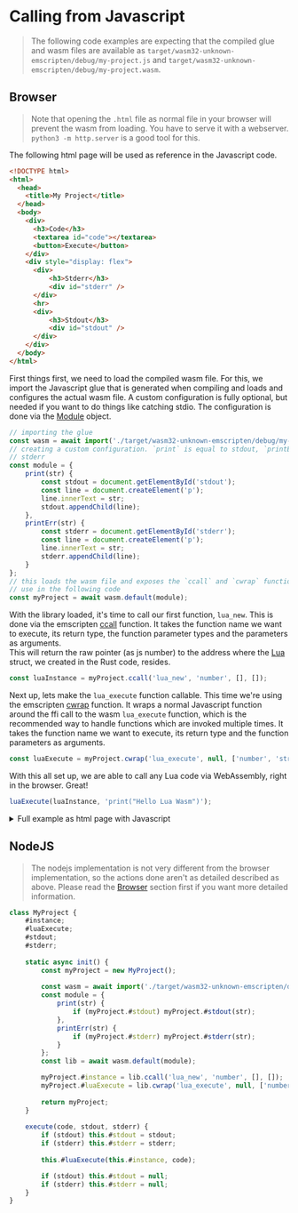 # Calling from Javascript

> The following code examples are expecting that the compiled glue and wasm files are available as `target/wasm32-unknown-emscripten/debug/my-project.js` and `target/wasm32-unknown-emscripten/debug/my-project.wasm`.

## Browser

> Note that opening the `.html` file as normal file in your browser will prevent the wasm from loading.
> You have to serve it with a webserver. `python3 -m http.server` is a good tool for this.

The following html page will be used as reference in the Javascript code.
```html
<!DOCTYPE html>
<html>
  <head>
    <title>My Project</title>
  </head>
  <body>
    <div>
      <h3>Code</h3>
      <textarea id="code"></textarea>
      <button>Execute</button>
    </div>
    <div style="display: flex">
      <div>
          <h3>Stderr</h3>
          <div id="stderr" />
      </div>
      <hr>
      <div>
          <h3>Stdout</h3>
          <div id="stdout" />
      </div>
    </div>
  </body>
</html>
```

First things first, we need to load the compiled wasm file.
For this, we import the Javascript glue that is generated when compiling and loads and configures the actual wasm file.
A custom configuration is fully optional, but needed if you want to do things like catching stdio.
The configuration is done via the [Module](https://emscripten.org/docs/api_reference/module.html) object.
```javascript
// importing the glue
const wasm = await import('./target/wasm32-unknown-emscripten/debug/my-project.js');
// creating a custom configuration. `print` is equal to stdout, `printErr` is equal to
// stderr
const module = {
    print(str) {
        const stdout = document.getElementById('stdout');
        const line = document.createElement('p');
        line.innerText = str;
        stdout.appendChild(line);
    },
    printErr(str) {
        const stderr = document.getElementById('stderr');
        const line = document.createElement('p');
        line.innerText = str;
        stderr.appendChild(line);
    }
};
// this loads the wasm file and exposes the `ccall` and `cwrap` functions which we'll
// use in the following code
const myProject = await wasm.default(module);
```

With the library loaded, it's time to call our first function, `lua_new`.
This is done via the emscripten [ccall](https://emscripten.org/docs/api_reference/preamble.js.html#ccall) function.
It takes the function name we want to execute, its return type, the function parameter types and the parameters as arguments.
<br>
This will return the raw pointer (as js number) to the address where the [Lua](https://docs.rs/mlua/latest/mlua/struct.Lua.html) struct, we created in the Rust code, resides.
```javascript
const luaInstance = myProject.ccall('lua_new', 'number', [], []);
```

Next up, lets make the `lua_execute` function callable.
This time we're using the emscripten [cwrap](https://emscripten.org/docs/api_reference/preamble.js.html#cwrap) function.
It wraps a normal Javascript function around the ffi call to the wasm `lua_execute` function, which is the recommended way to handle functions which are invoked multiple times.
It takes the function name we want to execute, its return type and the function parameters as arguments.
```javascript
const luaExecute = myProject.cwrap('lua_execute', null, ['number', 'string']);
```

With this all set up, we are able to call any Lua code via WebAssembly, right in the browser. Great!
```javascript
luaExecute(luaInstance, 'print("Hello Lua Wasm")');
```

<details>
  <summary>Full example as html page with Javascript</summary>
 
  ```html
  <!DOCTYPE html>
  <html>
    <head>
      <title>My Project</title>
      <script type="module">
        const wasm = await import('./target/wasm32-unknown-emscripten/debug/my-project.js');
        const stdout = document.getElementById('stdout');
        const stderr = document.getElementById('stderr');
        const module = {
            print(str) {
                const line = document.createElement('p');
                line.innerText = str;
                stdout.appendChild(line);
            },
            printErr(str) {
                const line = document.createElement('p');
                line.innerText = str;
                stderr.appendChild(line);
            }
        };
        const myProject = await wasm.default(module);

        const luaInstance = myProject.ccall('lua_new', 'number', [], []);
        const luaExecute = myProject.cwrap('lua_execute', null, ['number', 'string']);
   
        window.execute = () => {
          // clear the output
          stdout.innerHTML = '';
          stderr.innerHTML = '';
          const code = document.getElementById('code').value;
          luaExecute(luaInstance, code);
        }
    </script>
  </head>
  <body>
    <div>
      <textarea id="code"></textarea>
      <button onclick="execute()">Execute</button>
    </div>
    <div style="display: flex">
      <div>
          <h3>Stderr</h3>
          <div id="stderr" />
      </div>
      <hr>
      <div>
          <h3>Stdout</h3>
          <div id="stdout" />
      </div>
    </div>
  </body>
</html>
```
</details>

## NodeJS

> The nodejs implementation is not very different from the browser implementation, so the actions done aren't as detailed described as above.
Please read the [Browser](#browser) section first if you want more detailed information.

```javascript
class MyProject {
	#instance;
	#luaExecute;
	#stdout;
	#stderr;
	
	static async init() {
		const myProject = new MyProject();
		
		const wasm = await import('./target/wasm32-unknown-emscripten/debug/my-project.js');
		const module = {
			print(str) {
				if (myProject.#stdout) myProject.#stdout(str);
            },
            printErr(str) {
                if (myProject.#stderr) myProject.#stderr(str);
            }
        };
		const lib = await wasm.default(module);

        myProject.#instance = lib.ccall('lua_new', 'number', [], []);
        myProject.#luaExecute = lib.cwrap('lua_execute', null, ['number', 'string']);
		
		return myProject;
    }
		
    execute(code, stdout, stderr) {
		if (stdout) this.#stdout = stdout;
		if (stderr) this.#stderr = stderr;
		
		this.#luaExecute(this.#instance, code);

        if (stdout) this.#stdout = null;
        if (stderr) this.#stderr = null;
    }
}
```
